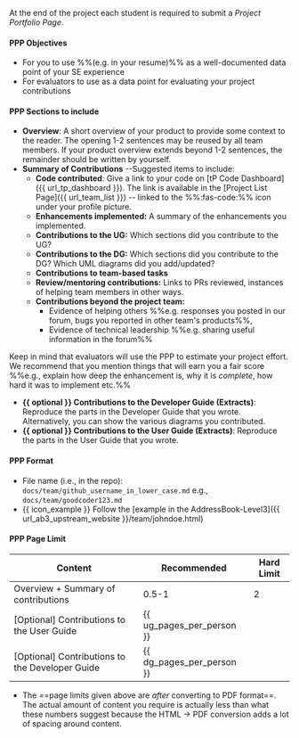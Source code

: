 At the end of the project each student is required to submit a _Project Portfolio Page_.

#### <span class="badge badge-info">PPP</span> <span class="text-info">Objectives</span>

* For you to use %%(e.g. in your resume)%% as a well-documented data point of your SE experience
* For evaluators to use as a data point for evaluating your project contributions

#### <span class="badge badge-info">PPP</span> <span class="text-info">Sections to include</span>

* **Overview**: A short overview of your product to provide some context to the reader. The opening 1-2 sentences may be reused by all team members. If your product overview extends beyond 1-2 sentences, the remainder should be written by yourself.
* **Summary of Contributions** --Suggested items to include:
  * **Code contributed**: Give a link to your code on [tP Code Dashboard]({{ url_tp_dashboard }}). The link is available in the [Project List Page]({{ url_team_list }}) -- linked to the %%:fas-code:%% icon under your profile picture.
  * **Enhancements implemented:** A summary of the enhancements you implemented.
  * **Contributions to the UG:** Which sections did you contribute to the UG?
  * **Contributions to the DG:** Which sections did you contribute to the DG? Which UML diagrams did you add/updated?
  * **Contributions to <trigger trigger="click" for="modal:deliverablesPPP-teamTasks">team-based tasks </trigger>**
  * **Review/mentoring contributions:** Links to PRs reviewed, instances of helping team members in other ways.
  * **Contributions beyond the project team:**
    * Evidence of helping others %%e.g. responses you posted in our forum, bugs you reported in other team's products%%,
    * Evidence of technical leadership %%e.g. sharing useful information in the forum%%

<modal large header="Team-Based Tasks" id="modal:deliverablesPPP-teamTasks">
  <include src="tp-expectations.md#team-tasks"/>
</modal>

<div class="indented-level2">
<box type="tip" seamless>

Keep in mind that evaluators will use the PPP to estimate your project effort. We recommend that you mention things that will earn you a fair score %%e.g., explain how deep the enhancement is, why it is _complete_, how hard it was to implement etc.%%
</box>
</div>

* **{{ optional }} Contributions to the Developer Guide (Extracts)**: Reproduce the parts in the Developer Guide that you wrote. Alternatively, you can show the various diagrams you contributed.
* **{{ optional }} Contributions to the User Guide (Extracts)**: Reproduce the parts in the User Guide that you wrote.

#### <span class="badge badge-info">PPP</span> <span class="text-info">Format</span>

* File name (i.e., in the repo): `docs/team/github_username_in_lower_case.md` e.g., `docs/team/goodcoder123.md`
* {{ icon_example }} Follow the [example in the AddressBook-Level3]({{ url_ab3_upstream_website }}/team/johndoe.html)

<div class="indented-level2">

<include src="tp-tasks-fragment.md#tip-how-to-convert-to-pdf" />
</div>

#### <span class="badge badge-info">PPP</span> <span class="text-info">Page Limit</span>

<div class="indented-level2">

Content | Recommended | Hard Limit
------- | ---------- | ----------
Overview + Summary of contributions | 0.5-1 | 2
[Optional] Contributions to the User Guide | {{ ug_pages_per_person }}
[Optional] Contributions to the Developer Guide | {{ dg_pages_per_person }}
</div>

* The ==page limits given above are _after_ converting to PDF format==. The actual amount of content you require is actually less than what these numbers suggest because the HTML → PDF conversion adds a lot of spacing around content.
